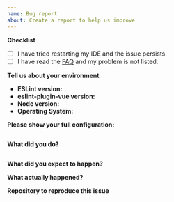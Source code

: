 ```yaml
---
name: Bug report
about: Create a report to help us improve
---
```


<!--
  ❗Please don't ignore this template.❗

  If you ignore it, we're just going to respond asking you to fill it out, which wastes everyone's time.
  The more relevant information you can include, the faster we can find the issue and fix it without asking you for more info.
-->

<!--
  Before posting the issue, please confirm that the problem you're getting
  is not related with your code editor configuration.
  To make sure it's not, run: yarn eslint src/your-file.vue
-->

**Checklist**

- [ ] I have tried restarting my IDE and the issue persists.
- [ ] I have read the [FAQ](https://eslint.vuejs.org/user-guide/#faq) and my problem is not listed.
<!-- If you do not read the FAQ and open an issue that is listed in the FAQ, we may silently close the issue. -->

**Tell us about your environment**

- **ESLint version:** 
- **eslint-plugin-vue version:** 
- **Node version:** 
- **Operating System:** 

**Please show your full configuration:**
<!-- Paste content of your .eslintrc file -->
```json5

```

**What did you do?**	
<!-- Please include the actual source code causing the issue. -->
```vue

```

**What did you expect to happen?**


**What actually happened?**
<!--
  Please include the actual, raw output from ESLint.
  If you are only looking at the results of your editor extension, also check the CLI results.
-->

**Repository to reproduce this issue**

